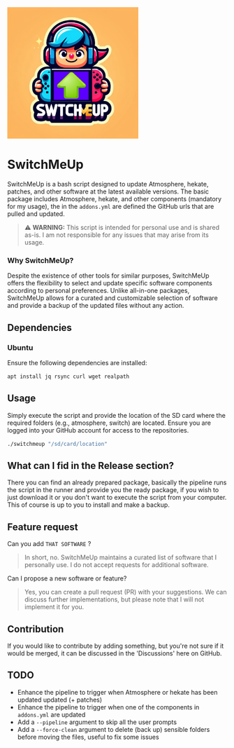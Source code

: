 <!-- Logo -->
<img src="logo.jpeg" height="300px" />
<br>

# SwitchMeUp

SwitchMeUp is a bash script designed to update Atmosphere, hekate, patches, and other software at the latest available versions. The basic package includes Atmosphere, hekate, and other components (mandatory for my usage), the in the `addons.yml` are defined the GitHub urls that are pulled and updated.

> ⚠️ **WARNING:** This script is intended for personal use and is shared as-is. I am not responsible for any issues that may arise from its usage.

### Why SwitchMeUp?

Despite the existence of other tools for similar purposes, SwitchMeUp offers the flexibility to select and update specific software components according to personal preferences. Unlike all-in-one packages, SwitchMeUp allows for a curated and customizable selection of software and provide a backup of the updated files without any action.

## Dependencies

### Ubuntu

Ensure the following dependencies are installed:

```bash
apt install jq rsync curl wget realpath

```

## Usage
Simply execute the script and provide the location of the SD card where the required folders (e.g., atmosphere, switch) are located. Ensure you are logged into your GitHub account for access to the repositories.
```bash
./switchmeup "/sd/card/location"
```

## What can I fid in the Release section?
There you can find an already prepared package, basically the pipeline runs the script in the runner and provide you the ready package, if you wish to just download it or you don't want to execute the script from your computer.
This of course is up to you to install and make a backup.

## Feature request
Can you add `THAT SOFTWARE` ?
> In short, no. SwitchMeUp maintains a curated list of software that I personally use. I do not accept requests for additional software.

Can I propose a new software or feature?
> Yes, you can create a pull request (PR) with your suggestions. We can discuss further implementations, but please note that I will not implement it for you.

## Contribution
If you would like to contribute by adding something, but you're not sure if it would be merged, it can be discussed in the 'Discussions' here on GitHub.

## TODO
 - Enhance the pipeline to trigger when Atmosphere or hekate has been updated updated (+ patches)
 - Enhance the pipeline to trigger when one of the components in `addons.yml` are updated
 - Add a `--pipeline` argument to skip all the user prompts
 - Add a `--force-clean` argument to delete (back up) sensible folders before moving the files, useful to fix some issues
